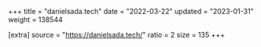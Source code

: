 +++
title = "danielsada.tech"
date = "2022-03-22"
updated = "2023-01-31"
weight = 138544

[extra]
source = "https://danielsada.tech/"
ratio = 2
size = 135
+++
